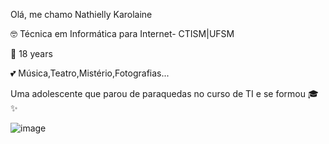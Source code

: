 Olá, me chamo  Nathielly Karolaine 

🤓 Técnica em Informática para Internet- CTISM|UFSM

🌸 18  years

💕 Música,Teatro,Mistério,Fotografias...

 Uma adolescente que  parou de paraquedas no curso de TI e se formou 🎓✨


![image](https://web.whatsapp.com/808a6d97-4e9f-43e7-8f3d-338056f3e09a)

